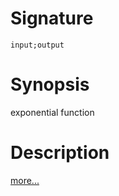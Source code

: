 # Signature
```vikid-signature
input;output
```

# Synopsis
exponential function

# Description

[more...](https://en.wikipedia.org/wiki/Exponential_function)